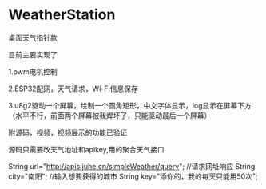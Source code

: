 # WeatherStation
 桌面天气指针款

 目前主要实现了

1.pwm电机控制

2.ESP32配网，天气请求，Wi-Fi信息保存

3.u8g2驱动一个屏幕，绘制一个圆角矩形，中文字体显示，log显示在屏幕下方
（水平不行，前面两个屏幕被我焊坏了，只能驱动最后一个屏幕）

 

附源码，视频，视频展示的功能已验证

 

源码只需要改天气地址和apikey,用的聚合天气接口

String url="http://apis.juhe.cn/simpleWeather/query";    //请求网址响应
String city="南阳";                                      //输入想要获得的城市
String key="添你的，我的每天只能用50次";  
